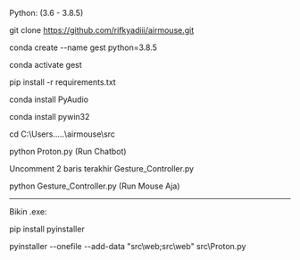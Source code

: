 Python: (3.6 - 3.8.5)

git clone https://github.com/rifkyadiii/airmouse.git

conda create --name gest python=3.8.5

conda activate gest

pip install -r requirements.txt

conda install PyAudio

conda install pywin32

cd C:\Users\.....\airmouse\src

python Proton.py (Run Chatbot)

Uncomment 2 baris terakhir Gesture_Controller.py

python Gesture_Controller.py (Run Mouse Aja)

------------------------------------------------------

Bikin .exe:

pip install pyinstaller

pyinstaller --onefile --add-data "src\\web;src\\web" src\\Proton.py

